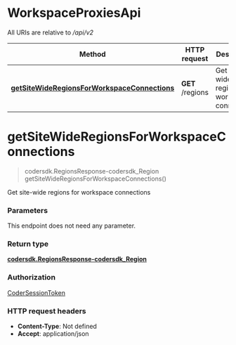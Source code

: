# WorkspaceProxiesApi


All URIs are relative to */api/v2*

| Method | HTTP request | Description |
|------------- | ------------- | -------------|
| [**getSiteWideRegionsForWorkspaceConnections**](WorkspaceProxiesApi.md#getSiteWideRegionsForWorkspaceConnections) | **GET** /regions | Get site-wide regions for workspace connections |


<a name="getSiteWideRegionsForWorkspaceConnections"></a>
# **getSiteWideRegionsForWorkspaceConnections**
> codersdk.RegionsResponse-codersdk_Region getSiteWideRegionsForWorkspaceConnections()

Get site-wide regions for workspace connections

### Parameters
This endpoint does not need any parameter.

### Return type

[**codersdk.RegionsResponse-codersdk_Region**](../Models/codersdk.RegionsResponse-codersdk_Region.md)

### Authorization

[CoderSessionToken](../README.md#CoderSessionToken)

### HTTP request headers

- **Content-Type**: Not defined
- **Accept**: application/json


